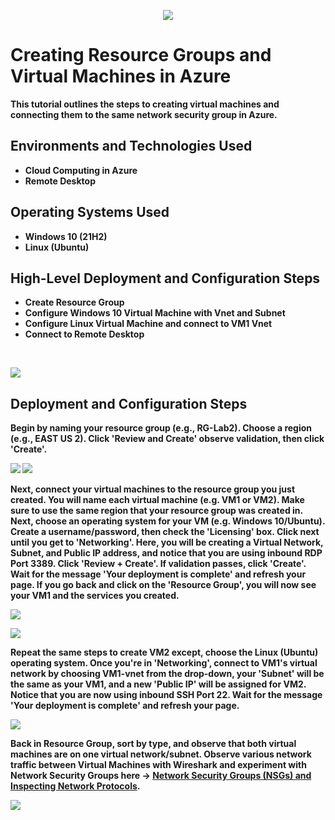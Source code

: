 <p align="center">
<img src="https://i.imgur.com/tUjfXAc.png alt="Microsoft Azure Logo"/>
</p>

<h1>Creating Resource Groups and Virtual Machines in Azure</h1>
<b>This tutorial outlines the steps to creating virtual machines and connecting them to the same network security group in Azure.<b/>
<br />

<h2>Environments and Technologies Used</h2>

- Cloud Computing in Azure  
- Remote Desktop

<h2>Operating Systems Used </h2>

- Windows 10 (21H2)
- Linux (Ubuntu)

<h2>High-Level Deployment and Configuration Steps</h2>

- Create Resource Group 
- Configure Windows 10 Virtual Machine with Vnet and Subnet
- Configure Linux Virtual Machine and connect to VM1 Vnet
- Connect to Remote Desktop 
<br />
<p>
<img src= https://i.imgur.com/4XCsQoC.png
</p>
<br/>

<h2>Deployment and Configuration Steps</h2>

<b> Begin by naming your resource group (e.g., RG-Lab2). Choose a region (e.g., EAST US 2). Click 'Review and Create' observe validation, then click 'Create'.   
</b>
<p>
<img src= https://i.imgur.com/fX1aTAX.png 
<p>
<img src= https://i.imgur.com/UQWExyF.png
</p>

<br />

<b> Next, connect your virtual machines to the resource group you just created. You will name each virtual machine (e.g. VM1 or VM2). Make sure to use the same region that your resource group was created in. Next, choose an operating system for your VM (e.g. Windows 10/Ubuntu). Create a username/password, then check the 'Licensing' box. Click next until you get to 'Networking'. Here, you will be creating a Virtual Network, Subnet, and Public IP address, and notice that you are using inbound RDP Port 3389. Click 'Review + Create'. If validation passes, click 'Create'. Wait for the message 'Your deployment is complete' and refresh your page. If you go back and click on the 'Resource Group', you will now see your VM1 and the services you created.  
</b>

<p>
<img src= https://i.imgur.com/wwS8T8i.png
</p>
  
<p>
<img src= https://i.imgur.com/zFOyfJn.png
</p>
  
<b>Repeat the same steps to create VM2 except, choose the Linux (Ubuntu) operating system. Once you're in 'Networking', <b>connect to VM1's virtual network</b> by choosing VM1-vnet from the drop-down, your 'Subnet' will be the same as your VM1, and a new 'Public IP' will be assigned for VM2. Notice that you are now using inbound SSH Port 22. Wait for the message 'Your deployment is complete' and refresh your page.  
</b> 

<p>
<img src= https://i.imgur.com/8ofVEv2.png
</p>

<b>Back in Resource Group, sort by type, and observe that both virtual machines are on one virtual network/subnet. Observe various network traffic between Virtual Machines with Wireshark and experiment with Network Security Groups here -> [Network Security Groups (NSGs) and Inspecting Network Protocols](https://github.com/techspec8/Network-and-Protocols/tree/main).</b>
<p>
<img src= https://i.imgur.com/dLkMeG9.png
</p>
  
<br />
